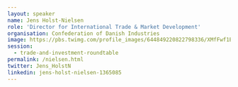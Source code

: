 ```yaml
---
layout: speaker
name: Jens Holst-Nielsen
role: 'Director for International Trade & Market Development'
organisation: Confederation of Danish Industries
image: https://pbs.twimg.com/profile_images/644849220822798336/XMfFwf1E.jpg
session:
  - trade-and-investment-roundtable
permalink: /nielsen.html
twitter: Jens_HolstN
linkedin: jens-holst-nielsen-1365085
---
```



